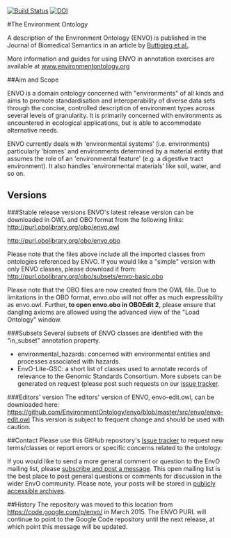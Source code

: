 [![Build Status](https://travis-ci.org/EnvironmentOntology/envo.svg?branch=master)](https://travis-ci.org/EnvironmentOntology/envo)
[![DOI](https://zenodo.org/badge/13996/EnvironmentOntology/envo.svg)](https://zenodo.org/badge/latestdoi/13996/EnvironmentOntology/envo)

#The Environment Ontology


A description of the Environment Ontology (ENVO) is published in the Journal of Biomedical Semantics in an article by [Buttigieg et al.](http://dx.doi.org/10.1186/2041-1480-4-43).

More information and guides for using ENVO in annotation exercises are available at www.environmentontology.org

##Aim and Scope

ENVO is a domain ontology concerned with "environments" of all kinds and aims to promote standardisation and interoperability of diverse data sets through the concise, controlled description of environment types across several levels of granularity. It is primarily concerned with environments as encountered in ecological applications, but is able to accommodate alternative needs.

ENVO currently deals with 'environmental systems' (i.e. environments) particularly 'biomes' and environments determined by a material entity that assumes the role of an 'environmental feature' (e.g. a digestive tract environment). It also handles 'environmental materials' like soil, water, and so on. 

## Versions
###Stable release versions
ENVO's latest release version can be downloaded in OWL and OBO format from the following links:
http://purl.obolibrary.org/obo/envo.owl

http://purl.obolibrary.org/obo/envo.obo

Please note that the files above include all the imported classes from ontologies referenced by ENVO. If you would like a "simple" version with only ENVO classes, please download it from:
http://purl.obolibrary.org/obo/subsets/envo-basic.obo

Please note that the OBO files are now created from the OWL file. Due to limitations in the OBO format, envo.obo will not offer as much expressibility as envo.owl. Further, **to open envo.obo in OBOEdit 2**, please ensure that dangling axioms are allowed using the advanced view of the "Load Ontology" window.

###Subsets
Several subsets of ENVO classes are identified with the "in_subset" annotation property.
* environmental_hazards: concerned with environmental entities and processes associated with hazards.
* EnvO-Lite-GSC: a short list of classes used to annotate records of relevance to the Genomic Standards Consortium.
More subsets can be generated on request (please post such requests on our [issue tracker](https://github.com/EnvironmentOntology/envo/issues).

###Editors' version
The editors' version of ENVO, envo-edit.owl, can be downloaded here:
https://github.com/EnvironmentOntology/envo/blob/master/src/envo/envo-edit.owl
This version is subject to frequent change and should be used with caution.

##Contact
Please use this GitHub repository's [Issue tracker](https://github.com/EnvironmentOntology/envo/issues) to request new terms/classes or report errors or specific concerns related to the ontology.

If you would like to send a more general comment or question to the EnvO mailing list, please [subscribe and post a message](https://lists.sourceforge.net/lists/listinfo/obo-envo). This open mailing list is the best place to post general questions or comments for discussion in the wider EnvO community. Please note, your posts will be stored in [publicly accessible archives](http://sourceforge.net/mailarchive/forum.php?forum_name=obo-envo).


##History
The repository was moved to this location from https://code.google.com/p/envo/ in March 2015. The ENVO PURL will continue to point to the Google Code repository until the next release, at which point this message will be updated. 
